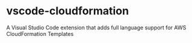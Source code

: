 # vscode-cloudformation
A Visual Studio Code extension that adds full language support for AWS CloudFormation Templates
